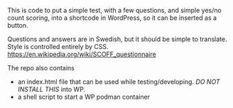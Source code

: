 This is code to put a simple test, with a few questions, and simple yes/no count scoring, into a shortcode in WordPress, so it can be inserted as a button.

Questions and answers are in Swedish, but it should be simple to translate. Style is controlled entirely by CSS.
https://en.wikipedia.org/wiki/SCOFF_questionnaire

The repo also contains 

* an index.html file that can be used while testing/developing. *DO NOT INSTALL THIS* into WP.
* a shell script to start a WP podman container

